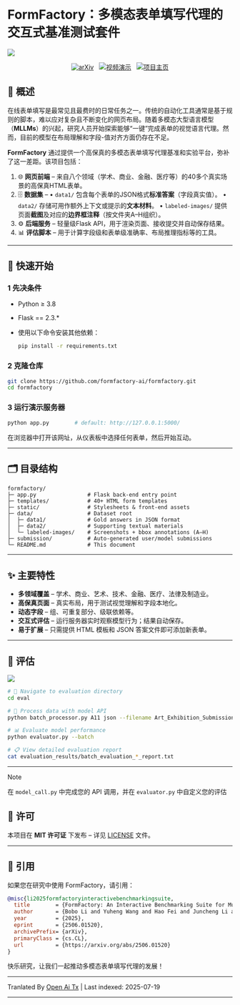 ﻿
# FormFactory：多模态表单填写代理的交互式基准测试套件

![](https://raw.githubusercontent.com/formfactory-ai/formfactory/main/img/fig1v1_page_1.png)

<p align="center">
  <a href="https://arxiv.org/abs/2506.01520"><img src="https://img.shields.io/badge/arXiv-2506.01520-B31B1B.svg" alt="arXiv"></a>
  &nbsp;
  <a href="https://formfactory-ai.github.io/#demo-video" target="_blank"><img src="https://img.shields.io/badge/Demo-Video-orange.svg" alt="视频演示"></a>
  &nbsp;
  <a href="https://formfactory-ai.github.io" target="_blank"><img src="https://img.shields.io/badge/Project_Page-Website-blue.svg" alt="项目主页"></a>
</p>

## 📖 概述
在线表单填写是最常见且最费时的日常任务之一。传统的自动化工具通常是基于规则的脚本，难以应对复杂且不断变化的网页布局。随着多模态大型语言模型（**MLLMs**）的兴起，研究人员开始探索能够“一键”完成表单的视觉语言代理。然而，目前的模型在布局理解和字段-值对齐方面仍存在不足。

**FormFactory** 通过提供一个高保真的多模态表单填写代理基准和实验平台，弥补了这一差距。该项目包括：

1. 🌐 **网页前端** – 来自八个领域（学术、商业、金融、医疗等）的40多个真实场景的高保真HTML表单。
2. 🗄 **数据集** –
   • `data1/` 包含每个表单的JSON格式**标准答案**（字段真实值）。
   • `data2/` 存储可用作额外上下文或提示的**文本材料**。
   • `labeled-images/` 提供页面**截图**及对应的**边界框注释**（按文件夹A–H组织）。
3. ⚙️ **后端服务** – 轻量级Flask API，用于渲染页面、接收提交并自动保存结果。
4. 📊 **评估脚本** – 用于计算字段级和表单级准确率、布局推理指标等的工具。

---

## 🚀 快速开始

### 1 先决条件

- Python ≥ 3.8
- Flask == 2.3.*
- 使用以下命令安装其他依赖：

  ```bash
  pip install -r requirements.txt
  ```
### 2  克隆仓库

```bash
git clone https://github.com/formfactory-ai/formfactory.git
cd formfactory
```
### 3  运行演示服务器

```bash
python app.py        # default: http://127.0.0.1:5000/
```

在浏览器中打开该网址，从仪表板中选择任何表单，然后开始互动。

---

## 🗂 目录结构

```text
formfactory/
├─ app.py                # Flask back-end entry point
├─ templates/            # 40+ HTML form templates
├─ static/               # Stylesheets & front-end assets
├─ data/                 # Dataset root
│  ├─ data1/             # Gold answers in JSON format
│  ├─ data2/             # Supporting textual materials
│  └─ labeled-images/    # Screenshots + bbox annotations (A–H)
├─ submission/           # Auto-generated user/model submissions
└─ README.md             # This document
```
---

## ✨ 主要特性
- **多领域覆盖** – 学术、商业、艺术、技术、金融、医疗、法律及制造业。
- **高保真页面** – 真实布局，用于测试视觉理解和字段本地化。
- **动态字段** – 组、可重复部分、级联依赖等。
- **交互式评估** – 运行服务器实时观察模型行为；结果自动保存。
- **易于扩展** – 只需提供 HTML 模板和 JSON 答案文件即可添加新表单。

---

## 🧪 评估

![](https://raw.githubusercontent.com/formfactory-ai/formfactory/main/img/systemoverview_page_1.png)


```bash
# 📁 Navigate to evaluation directory
cd eval

# 🔄 Process data with model API
python batch_processor.py A11 json --filename Art_Exhibition_Submission_Form

# 📊 Evaluate model performance  
python evaluator.py --batch

# 📋 View detailed evaluation report
cat evaluation_results/batch_evaluation_*_report.txt
```
---

> [!NOTE]
>
> 在 `model_call.py` 中完成您的 API 调用，并在 `evaluator.py` 中自定义您的评估

## 📄 许可
本项目在 **MIT 许可证** 下发布 – 详见 [LICENSE](LICENSE) 文件。

---

## 🔗 引用
如果您在研究中使用 FormFactory，请引用：

```bibtex
@misc{li2025formfactoryinteractivebenchmarkingsuite,
  title        = {FormFactory: An Interactive Benchmarking Suite for Multimodal Form-Filling Agents},
  author       = {Bobo Li and Yuheng Wang and Hao Fei and Juncheng Li and Wei Ji and Mong-Li Lee and Wynne Hsu},
  year         = {2025},
  eprint       = {2506.01520},
  archivePrefix= {arXiv},
  primaryClass = {cs.CL},
  url          = {https://arxiv.org/abs/2506.01520}
}
```
快乐研究，让我们一起推动多模态表单填写代理的发展！


---

Tranlated By [Open Ai Tx](https://github.com/OpenAiTx/OpenAiTx) | Last indexed: 2025-07-19

---